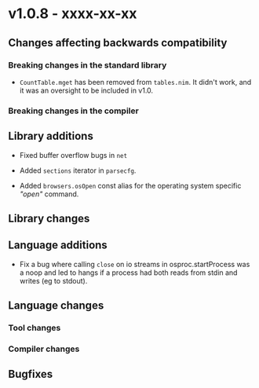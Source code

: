 # v1.0.8 - xxxx-xx-xx


## Changes affecting backwards compatibility



### Breaking changes in the standard library

- `CountTable.mget` has been removed from `tables.nim`. It didn't work, and it
  was an oversight to be included in v1.0.



### Breaking changes in the compiler



## Library additions
- Fixed buffer overflow bugs in `net`

- Added `sections` iterator in `parsecfg`.

- Added `browsers.osOpen` const alias for the operating system specific *"open"* command.


## Library changes



## Language additions



- Fix a bug where calling `close` on io streams in osproc.startProcess was a noop and led to
  hangs if a process had both reads from stdin and writes (eg to stdout).

## Language changes



### Tool changes



### Compiler changes




## Bugfixes
